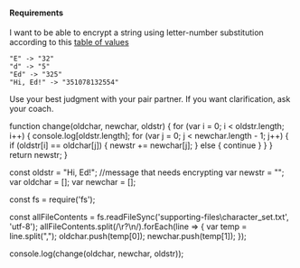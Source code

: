#### Requirements
I want to be able to encrypt a string using letter-number substitution according to this [table of values](https://gist.github.com/dearshrewdwit/691c71616995ad2430ab309aa9998745)
```
"E" -> "32"
"d" -> "5"
"Ed" -> "325"
"Hi, Ed!" -> "351078132554"
```

Use your best judgment with your pair partner. If you want clarification, ask your coach.




function change(oldchar, newchar, oldstr) {
    for (var i = 0; i < oldstr.length; i++) {
        console.log[oldstr.length];
        for (var j = 0; j < newchar.length - 1; j++) {
            if (oldstr[i] == oldchar[j]) {
                newstr += newchar[j];
            } else {
                continue
            }
        }
    }
    return newstr;
}


const oldstr = "Hi, Ed!"; //message that needs encrypting
var newstr = "";
var oldchar = [];
var newchar = [];


const fs = require('fs');

const allFileContents = fs.readFileSync('supporting-files\\character_set.txt', 'utf-8');
allFileContents.split(/\r?\n/).forEach(line => {
    var temp = line.split(",");
    oldchar.push(temp[0]);
    newchar.push(temp[1]);
});

console.log(change(oldchar, newchar, oldstr));
